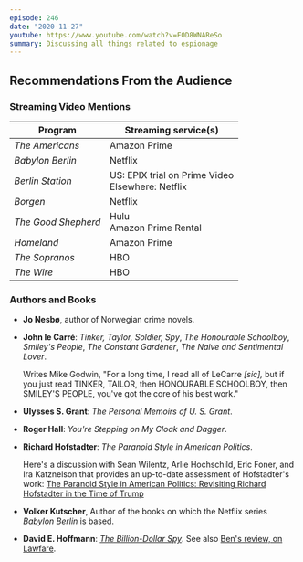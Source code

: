 ```yaml
---
episode: 246
date: "2020-11-27"
youtube: https://www.youtube.com/watch?v=F0D8WNAReSo
summary: Discussing all things related to espionage
---
```


## Recommendations From the Audience

### Streaming Video Mentions

| Program             | Streaming service(s)                                 |
|---------------------|------------------------------------------------------|
| _The Americans_     | Amazon Prime                                         |
| _Babylon Berlin_    | Netflix                                              |
| _Berlin Station_    | US: EPIX trial on Prime Video<br/>Elsewhere: Netflix |
| _Borgen_            | Netflix                                              |
| _The Good Shepherd_ | Hulu<br/>Amazon Prime Rental                         |
| _Homeland_          | Amazon Prime                                         |
| _The Sopranos_      | HBO                                                  |
| _The Wire_          | HBO                                                  |

### Authors and Books

- **Jo Nesbø**, author of Norwegian crime novels.

- **John le Carré**: _Tinker, Taylor, Soldier, Spy_, _The Honourable
  Schoolboy_, _Smiley's People_, _The Constant Gardener_, _The Naive and
  Sentimental Lover_.

  Writes Mike Godwin, "For a long time, I read all of LeCarre _[sic],_ but if
  you just read TINKER, TAILOR, then HONOURABLE SCHOOLBOY, then SMILEY'S
  PEOPLE, you've got the core of his best work."

- **Ulysses S. Grant**: _The Personal Memoirs of U. S. Grant_.

- **Roger Hall**: _You're Stepping on My Cloak and Dagger_.

- **Richard Hofstadter**: _The Paranoid Style in American Politics_.

  Here's a discussion with Sean Wilentz, Arlie Hochschild, Eric Foner, and Ira
  Katznelson that provides an up-to-date assessment of Hofstadter's work: [The
  Paranoid Style in American Politics: Revisiting Richard Hofstadter in the
  Time of Trump](https://www.youtube.com/watch?v=zRLdLVfresI)

- **Volker Kutscher**, Author of the books on which the Netflix series _Babylon Berlin_ is based.

- **David E. Hoffmann**: [_The Billion-Dollar Spy_][bds]. See also [Ben's review, on
  Lawfare](https://www.lawfareblog.com/true-cold-war-spy-thriller-contemporary-relevance).

[bds]: https://www.davidehoffman.com/
